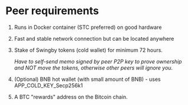 # Peer requirements

1. Runs in Docker container \(STC preferred\) on good hardware
2. Fast and stable network connection but can be located anywhere
3. Stake of Swingby tokens \(cold wallet\) for minimum 72 hours.

   _Have to self-send memo signed by peer P2P key to prove ownership and NOT move the tokens, otherwise other peers will ignore you._

4. \(Optional\) BNB hot wallet \(with small amount of BNB\) - uses APP\_COLD\_KEY\_Secp256k1
5. A BTC "rewards" address on the Bitcoin chain.



